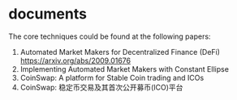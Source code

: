 # documents

The core techniques could be found at the following papers:

1. Automated Market Makers for Decentralized Finance (DeFi) https://arxiv.org/abs/2009.01676
2. Implementing Automated Market Makers with Constant Ellipse
3. CoinSwap: A platform for Stable Coin trading and ICOs
4. CoinSwap: 稳定币交易及其首次公开募币(ICO)平台
